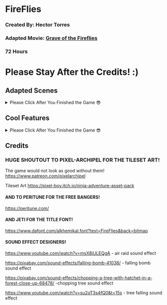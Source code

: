 
# FireFlies
### Created By: Hector Torres
### Adapted Movie: [Grave of the Fireflies](https://en.wikipedia.org/wiki/Grave_of_the_Fireflies)
### 72 Hours


# Please Stay After the Credits! :)

## Adapted Scenes
<details>
	<summary> Please Click After You Finished the Game 😎 </summary> 

 
Scene 1: Getting Groceries (Scrapped: Stealing Food From Farm)
 
> The first phase is based on the scene where Setsuko and Seita go and purchase rice from the store after moving in with their Aunt. I decided to adapt this instead of the scene where Seita steals food from farmers due to time constraints, and as a way to differentiate between the pre-raid and post-raid world. In Grave of the Fireflies, the plot builds from Seita and Setsuko enjoying life to resorting to theivery while on the clutches of death, which was hard for me to pull off properly in such a short period of time. So I decided to take a more light-hearted and goofy approach instead, which I think turned out well.

Scene 2: Air Raid 
> This is one of the most iconic scenes from the movie, so I knew it had to go in from the start. I struggled with the art direction for this scene since trying to create active destruction in games is very hard to do in a convincing way, but all my doubt went away as soon as I added Camera Shake to the explosions. Glory to Camera Shake 🙏🙏🙏

Scene 3: Fireflies in Cave (Or Fireflies in General)
> This scene is based off of the time where Setsuko and Seita go look for fireflies, and let them all loose in their cave. As soon I saw this scene, I knew it was gonna be my core pillar and foundation due to how beautiful it was. If I had more time, I would have added lighting to the whole map and went all out, but I think only having it in the end acts as a good reward for the player.
</details>


## Cool Features

<details>
	<summary> Please Click After You Finished the Game 😎 </summary> 

 
### Quests and Cutscenes
Before this I have always wondered how cutscenes and quests were implemented into games, since at first glance it seemed like it would be very hard to manage so many quests and make sure they all work with each other properly. But then I found this lab in Phaser that uses a function array that can chain into each other, and that made it very easy. The first scenes I created though have the array baked into the Scene file itself which looks very messy, but later on I separated them and it turned out well!

### Minigames
Ok, so I could not think of way of not making this adaptation a walking simulator, and I hate walking simulators, so what better way to spice it up than with minigames! 🎆🎆🎆 I love Mario Party and have always wanted to create a set of minigames, so I had a lot of fun adding them to FireFlies. There is a ranking system as well in the Post-Game minigames, so you can try and set the highest scores possible! (which are also saved to local storage!)

### Lighting
I hate Phaser's Lighting system. I hate that I have to write `.setPipeline('Light2D')` after every single game object. I hate creating normal maps. I hate that there was not a single search result on Google on how to create a Light prefab in Phaser. 

But it was all worth it in the end! The Cave Scene turned out amazing; it took a lot of effort and fine tuning, but it really made a difference in how good it looked. I will definitely make an effort to add lighting to any other game I create. 

Ok that is all, hope you enjoyed my game!
</details>

## Credits
### HUGE SHOUTOUT TO PIXEL-ARCHIPEL FOR THE TILESET ART!
The game would not look as good without them!
https://www.patreon.com/pixelarchipel

Tileset Art
https://pixel-boy.itch.io/ninja-adventure-asset-pack

#### AND TO PERITUNE FOR THE FREE BANGERS!
https://peritune.com/

#### AND JETI FOR THE TITLE FONT!
https://www.dafont.com/alkhemikal.font?text=FireFlies&back=bitmap

#### SOUND EFFECT DESIGNERS!
https://www.youtube.com/watch?v=msX8iULEQgA - air raid sound effect

https://pixabay.com/sound-effects/falling-bomb-41038/ - falling bomb sound effect

https://pixabay.com/sound-effects/chopping-a-tree-with-hatchet-in-a-forest-close-up-68478/ -chopping tree sound effect

https://www.youtube.com/watch?v=su2oT3s4fQ0&t=15s - tree falling sound effect
 
